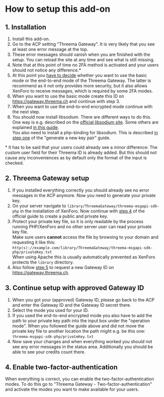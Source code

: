 # How to setup this add-on

## 1. Installation

1. Install this add-on.
2. Go to the ACP setting "Threema Gateway". It is very likely that you see at least one error message at the top.  
3. These error messages should vanish when you are finished with the setup. You can reload the site at any time and see what is still missing.  
4. Note that at this point of time no 2FA method is activated and your users should not notice any difference.\*
5. At this point you [have to decide](https://gateway.threema.ch/en/products) whether you want to use the basic mode or the end-to-end mode of the Threema Gateway. The latter is recommend as it not only provides more security, but it also allows XenForo to receive messages, which is required by some 2FA modes.  
6. When you want to use the basic mode create this ID on <https://gateway.threema.ch> and continue with step 3.  
7. When you want to use the end-to-end encrypted mode continue with the next step.
8. You should now install libsodium. There are different ways to do this. One way is e.g. described on the [official libsodium site](https://download.libsodium.org/doc/installation/). Some others are explained [in this guide](https://paragonie.com/book/pecl-libsodium/read/00-intro.md#installing-libsodium).  
    You also need to install a php-binding for libsodium. This is described [in step one](https://github.com/rugk/threema-msgapi-sdk-php/wiki/How-to-generate-a-new-key-pair-and-send-a-message#1-preparation) of the "generate a new key pair" guide.

\* It has to be said that your users could already see a minor difference: The custom user field for their Threema ID is already added. But this should not cause any inconveniences as by default only the format of the input is checked.

## 2. Threema Gateway setup

1. If you installed everything correctly you should already see no error messages in the ACP anymore. Now you need to generate your private key.
2. On your server navigate to `library/ThreemaGateway/threema-msgapi-sdk-php` in the installation of XenForo. Now continue with [step 4](https://github.com/rugk/threema-msgapi-sdk-php/wiki/How-to-generate-a-new-key-pair-and-send-a-message#user-content-4-generate-a-keypair-by-running-the-tool) of the official guide to create a public and private key.
3. Protect your private key file, so it is only readable by the process running PHP/XenForo and no other server user can read your private key file.  
    Make sure users **cannot** access the file by browsing to your domain and requesting it like this: `http(s)://example.com/library/ThreemaGateway/threema-msgapi-sdk-php/privateKey.txt`  
    When using Apache this is usually automatically prevented as XenForo protects the `library` directory.
4. Also follow [step 5](https://github.com/rugk/threema-msgapi-sdk-php/wiki/How-to-generate-a-new-key-pair-and-send-a-message#5-request-custom-threema-id-and-submit-key) to request a new Gateway ID on <https://gateway.threema.ch>.

## 3. Continue setup with approved Gateway ID

1. When you got your (approved) Gateway ID, please go back to the ACP and enter the Gateway ID and the Gateway ID secret there.
2. Select the mode you used for your ID.
3. If you used the end-to-end encrypted mode you also have to add the path to your private key path into the input box under the "operation mode". When you followed the guide above and did not move the private key file to another location the path might e.g. be this one: `threema-msgapi-sdk-php/privateKey.txt`
5. Now save your changes and when everything worked you should not see any error messages in the status area. Additionally you should be able to see your credits count there.

## 4. Enable two-factor-authentication

When everything is correct, you can enable the two-factor-authentication modes. To do this go to "Threema Gateway - Two-factor-authentication" and activate the modes you want to make available for your users.
